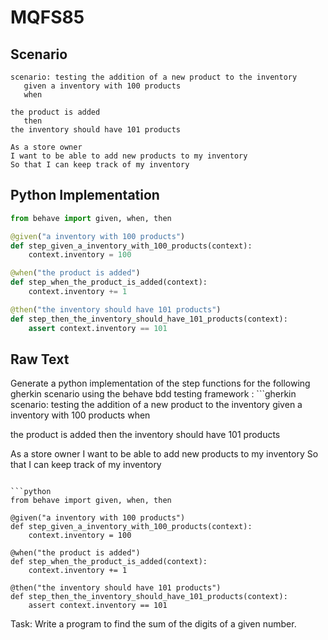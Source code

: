 # MQFS85
## Scenario
```gherkin
scenario: testing the addition of a new product to the inventory 
   given a inventory with 100 products 
   when

the product is added 
   then
the inventory should have 101 products

As a store owner
I want to be able to add new products to my inventory
So that I can keep track of my inventory
```


## Python Implementation
```python
from behave import given, when, then

@given("a inventory with 100 products")
def step_given_a_inventory_with_100_products(context):
    context.inventory = 100

@when("the product is added")
def step_when_the_product_is_added(context):
    context.inventory += 1

@then("the inventory should have 101 products")
def step_then_the_inventory_should_have_101_products(context):
    assert context.inventory == 101
```


## Raw Text
Generate a python implementation of the step functions for the following gherkin scenario using the behave bdd testing framework : ```gherkin scenario: testing the addition of a new product to the inventory given a inventory with 100 products when

the product is added then
the inventory should have 101 products

As a store owner
I want to be able to add new products to my inventory
So that I can keep track of my inventory
```

```python
from behave import given, when, then

@given("a inventory with 100 products")
def step_given_a_inventory_with_100_products(context):
    context.inventory = 100

@when("the product is added")
def step_when_the_product_is_added(context):
    context.inventory += 1

@then("the inventory should have 101 products")
def step_then_the_inventory_should_have_101_products(context):
    assert context.inventory == 101
```

Task: Write a program to find the sum of the digits of a given number.
